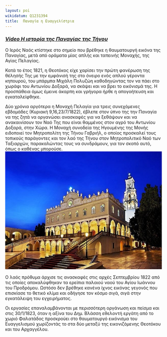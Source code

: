 ```yaml
---
layout: poi
wikidatum: Q1231394
title:  Παναγία η Ευαγγελίστρια
---
```


### ***[Video Η ιστορία της Παναγίας της Τήνου](https://youtu.be/f7ha2d4LD5w)***

Ο Ιερός Ναός κτίστηκε στο σημείο που βρέθηκε η θαυματουργή εικόνα της Παναγίας, μετά από οράματα μίας απλής και ταπεινής Μοναχής, της Αγίας Πελαγίας.

Κατά το έτος 1821, η Θεοτόκος είχε χαρίσει την πρώτη φανέρωση της θέλησής Της με την εμφάνισή της στο όνειρο ενός απλού γέροντα κηπουρού, του μπάρμπα Μιχάλη Πολυζώη καθοδηγώντας τον να πάει στο χωράφι του Αντωνίου Δοξαρά, να σκάψει και να βρει το εικόνισμά της. Η προσπάθεια όμως έμεινε άκαρπη και γρήγορα ήρθε η απογοήτευση και εγκαταλείφθηκε.

Δύο χρόνια αργότερα η Μοναχή Πελαγία για τρεις συνεχόμενες εβδομάδες (Κυριακή 9,16,23/7/1822), έβλεπε στον ύπνο της την Παναγία να της ζητά να οργανώσει ανασκαφές για να ξεθάψουν και να ανακαινίσουν τον Ναό Της που είναι θαμμένος στον αγρό του Αντωνίου Δοξαρά, στην Χώρα. Η Μοναχή συνοδεία της Ηγουμένης της Μονής ειδοποιεί τον Μητροπολίτη της Τήνου Γαβριήλ, ο οποίος προσκαλεί τους τοπικούς παράγοντες και τον λαό της Τήνου στον Μητροπολιτικό Ναό των Ταξιαρχών, παρακαλώντας τους να συνδράμουν, για τον σκοπό αυτό, όπως ο καθένας μπορούσε.
![tinos1](../assets/img/tinos2.jpg)

Ο λαός πρόθυμα άρχισε τις ανασκαφές στις αρχές Σεπτεμβρίου 1822 από τις οποίες αποκαλύφθηκαν τα ερείπια παλαιού ναού του Αγίου Ιωάννου του Προδρόμου. Ωστόσο δεν βρέθηκε κανένα ίχνος εικόνας γεγονός που επισκίασε το θετικό κλίμα και οδήγησε τον κόσμο σιγά, σιγά στην εγκατάλειψη του εγχειρήματος.

Οι εργασίες επαναλαμβάνονται με περισσότερη οργάνωση και πείσμα και στις 30/1/1823, όταν η αξίνα του Δημ. Βλάσση εθελοντή εργάτη από το χωριό Φαλατάδος προσκρούει στο θαυματουργό εικόνισμα του Ευαγγελισμού χωρίζοντάς το στα δύο μεταξύ της εικονιζόμενης Θεοτόκου και του Αρχαγγέλου.

